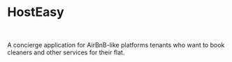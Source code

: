 <h1>HostEasy</h1>
<br>
<p>
  A concierge application for AirBnB-like platforms tenants who want to book cleaners and other services for their flat.
</p>
